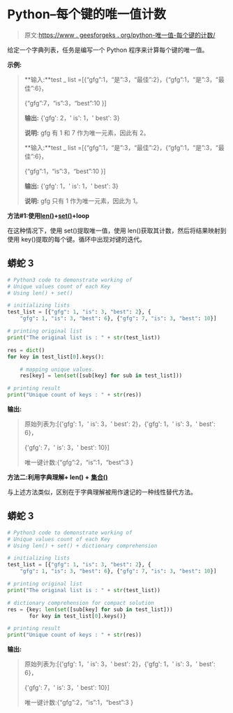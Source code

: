 # Python–每个键的唯一值计数

> 原文:[https://www . geesforgeks . org/python-唯一值-每个键的计数/](https://www.geeksforgeeks.org/python-unique-values-count-of-each-key/)

给定一个字典列表，任务是编写一个 Python 程序来计算每个键的唯一值。

**示例:**

> **输入:**test _ list =[{“gfg”:1，“是”:3，“最佳”:2}，{“gfg”:1，“是”:3，“最佳”:6}，
> 
> {“gfg”:7，“is”:3，“best”:10 }]
> 
> **输出:** {'gfg': 2，' is': 1，' best': 3}
> 
> **说明:** gfg 有 1 和 7 作为唯一元素，因此有 2。
> 
> **输入:**test _ list =[{“gfg”:1，“是”:3，“最佳”:2}，{“gfg”:1，“是”:3，“最佳”:6}，
> 
> {“gfg”:1，“is”:3，“best”:10 }]
> 
> **输出:** {'gfg': 1，' is': 1，' best': 3}
> 
> **说明:** gfg 只有 1 作为唯一元素，因此为 1。

**方法#1:使用**[**len()**](https://www.geeksforgeeks.org/python-string-length-len/)**+**[**set()**](https://www.geeksforgeeks.org/python-set-method/)**+loop**

在这种情况下，使用 set()提取唯一值，使用 len()获取其计数，然后将结果映射到使用 key()提取的每个键。循环中出现对键的迭代。

## 蟒蛇 3

```py
# Python3 code to demonstrate working of
# Unique values count of each Key
# Using len() + set()

# initializing lists
test_list = [{"gfg": 1, "is": 3, "best": 2}, {
    "gfg": 1, "is": 3, "best": 6}, {"gfg": 7, "is": 3, "best": 10}]

# printing original list
print("The original list is : " + str(test_list))

res = dict()
for key in test_list[0].keys():

    # mapping unique values.
    res[key] = len(set([sub[key] for sub in test_list]))

# printing result
print("Unique count of keys : " + str(res))
```

**输出:**

> 原始列表为:[{'gfg': 1，' is': 3，' best': 2}，{'gfg': 1，' is': 3，' best': 6}，
> 
> {'gfg': 7，' is': 3，' best': 10}]
> 
> 唯一键计数:{“gfg”:2，“is”:1，“best”:3 }

**方法二:利用字典理解+ len() +** [**集合()**](https://www.geeksforgeeks.org/python-set-method/)

与上述方法类似，区别在于字典理解被用作速记的一种线性替代方法。

## 蟒蛇 3

```py
# Python3 code to demonstrate working of
# Unique values count of each Key
# Using len() + set() + dictionary comprehension

# initializing lists
test_list = [{"gfg": 1, "is": 3, "best": 2}, {
    "gfg": 1, "is": 3, "best": 6}, {"gfg": 7, "is": 3, "best": 10}]

# printing original list
print("The original list is : " + str(test_list))

# dictionary comprehension for compact solution
res = {key: len(set([sub[key] for sub in test_list]))
       for key in test_list[0].keys()}

# printing result
print("Unique count of keys : " + str(res))
```

**输出:**

> 原始列表为:[{'gfg': 1，' is': 3，' best': 2}，{'gfg': 1，' is': 3，' best': 6}，
> 
> {'gfg': 7，' is': 3，' best': 10}]
> 
> 唯一键计数:{“gfg”:2，“is”:1，“best”:3 }